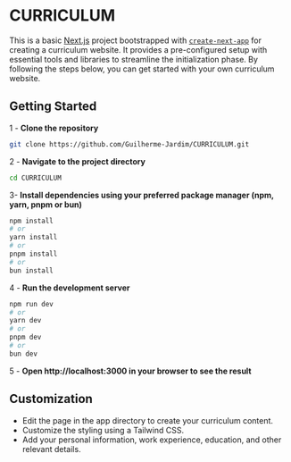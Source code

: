 # CURRICULUM

This is a basic [Next.js](https://nextjs.org/) project bootstrapped with [`create-next-app`](https://github.com/vercel/next.js/tree/canary/packages/create-next-app) for creating a curriculum website. It provides a pre-configured setup with essential tools and libraries to streamline the initialization phase. By following the steps below, you can get started with your own curriculum website.

## Getting Started

1 - **Clone the repository**

```bash
git clone https://github.com/Guilherme-Jardim/CURRICULUM.git
```
2 - **Navigate to the project directory**

```bash
cd CURRICULUM
```

3- **Install dependencies using your preferred package manager (npm, yarn, pnpm or bun)**

```bash
npm install
# or
yarn install
# or
pnpm install
# or
bun install
```

4 - **Run the development server**

```bash
npm run dev
# or
yarn dev
# or
pnpm dev
# or
bun dev
```

5 - **Open http://localhost:3000 in your browser to see the result**

## Customization

- Edit the page in the app directory to create your curriculum content.
- Customize the styling using a Tailwind CSS.
- Add your personal information, work experience, education, and other relevant details.